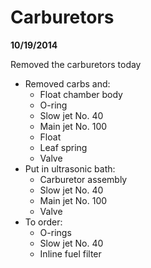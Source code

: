 # Carburetors

**10/19/2014**

Removed the carburetors today

- Removed carbs and:
	- Float chamber body
	- O-ring
	- Slow jet No. 40
	- Main jet No. 100
	- Float
	- Leaf spring
	- Valve
- Put in ultrasonic bath:
	- Carburetor assembly
	- Slow jet No. 40
	- Main jet No. 100
	- Valve
- To order:
	- O-rings
	- Slow jet No. 40
	- Inline fuel filter